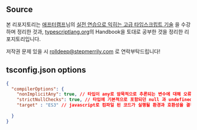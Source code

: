 ## Source

본 리포지토리는 [애프터캠프](https://www.inflearn.com/users/1156653/@aftercamp)님의 [실전 연습으로 익히는 고급 타입스크립트 기술](https://www.inflearn.com/course/%EC%8B%A4%EC%A0%84%EC%97%B0%EC%8A%B5-%EA%B3%A0%EA%B8%89-%ED%83%80%EC%9E%85%EC%8A%A4%ED%81%AC%EB%A6%BD%ED%8A%B8)
을 수강하며 정리한 것과, 
[typescriptlang.org](https://www.typescriptlang.org/)의 Handbook을 토대로 공부한 것을 정리한 리포지토리입니다.
  
저작권 문제 있을 시 rolldeep@stepmerrily.com 로 연락부탁드립니다!

## tsconfig.json options
```json
{
  "compilerOptions": {
    "nonImplicitAny": true, // 타입이 any로 암묵적으로 추론되는 변수에 대해 오류 발생
    "strictNullChecks": true, // 타입에 기본적으로 포함되던 null 과 undefined가 포함되지 않게됨. 명시적으로 null과 undefined를 처리해야함. 
    "target" : "ES3" // javascript로 컴파일 된 코드가 실행될 환경과 호환성을 결정함.
    
  }
}
 